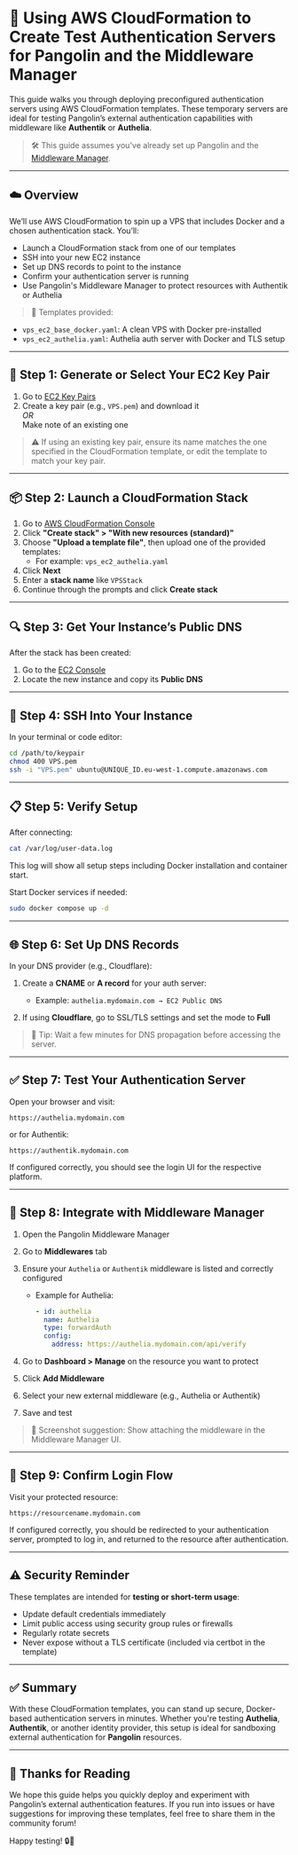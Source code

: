 # 🚀 Using AWS CloudFormation to Create Test Authentication Servers for Pangolin and the Middleware Manager

This guide walks you through deploying preconfigured authentication servers using AWS CloudFormation templates. These temporary servers are ideal for testing Pangolin’s external authentication capabilities with middleware like **Authentik** or **Authelia**.

> 🛠️ This guide assumes you've already set up Pangolin and the [Middleware Manager](https://forum.hhf.technology/t/enhancing-your-pangolin-deployment-with-middleware-manager/1324).

---

## ☁️ Overview

We’ll use AWS CloudFormation to spin up a VPS that includes Docker and a chosen authentication stack. You’ll:

- Launch a CloudFormation stack from one of our templates
- SSH into your new EC2 instance
- Set up DNS records to point to the instance
- Confirm your authentication server is running
- Use Pangolin's Middleware Manager to protect resources with Authentik or Authelia

> 📄 Templates provided:
- `vps_ec2_base_docker.yaml`: A clean VPS with Docker pre-installed
- `vps_ec2_authelia.yaml`: Authelia auth server with Docker and TLS setup

---

## 🧱 Step 1: Generate or Select Your EC2 Key Pair

1. Go to [EC2 Key Pairs](https://console.aws.amazon.com/ec2)
2. Create a key pair (e.g., `VPS.pem`) and download it  
   _OR_  
   Make note of an existing one

> ⚠️ If using an existing key pair, ensure its name matches the one specified in the CloudFormation template, or edit the template to match your key pair.

---

## 📦 Step 2: Launch a CloudFormation Stack

1. Go to [AWS CloudFormation Console](https://console.aws.amazon.com/cloudformation/home)
2. Click **"Create stack" > "With new resources (standard)"**
3. Choose **"Upload a template file"**, then upload one of the provided templates:
   - For example: `vps_ec2_authelia.yaml`
4. Click **Next**
5. Enter a **stack name** like `VPSStack`
6. Continue through the prompts and click **Create stack**

---

## 🔍 Step 3: Get Your Instance’s Public DNS

After the stack has been created:

1. Go to the [EC2 Console](https://console.aws.amazon.com/ec2)
2. Locate the new instance and copy its **Public DNS**

---

## 🔐 Step 4: SSH Into Your Instance

In your terminal or code editor:

```bash
cd /path/to/keypair
chmod 400 VPS.pem
ssh -i "VPS.pem" ubuntu@UNIQUE_ID.eu-west-1.compute.amazonaws.com
````

---

## 📋 Step 5: Verify Setup

After connecting:

```bash
cat /var/log/user-data.log
```

This log will show all setup steps including Docker installation and container start.

Start Docker services if needed:

```bash
sudo docker compose up -d
```

---

## 🌐 Step 6: Set Up DNS Records

In your DNS provider (e.g., Cloudflare):

1. Create a **CNAME** or **A record** for your auth server:

   * Example: `authelia.mydomain.com → EC2 Public DNS`
2. If using **Cloudflare**, go to SSL/TLS settings and set the mode to **Full**

> 🧠 Tip: Wait a few minutes for DNS propagation before accessing the server.

---

## ✅ Step 7: Test Your Authentication Server

Open your browser and visit:

```
https://authelia.mydomain.com
```

or for Authentik:

```
https://authentik.mydomain.com
```

If configured correctly, you should see the login UI for the respective platform.

---

## 🔄 Step 8: Integrate with Middleware Manager

1. Open the Pangolin Middleware Manager
2. Go to **Middlewares** tab
3. Ensure your `Authelia` or `Authentik` middleware is listed and correctly configured

   * Example for Authelia:

     ```yaml
     - id: authelia
       name: Authelia
       type: forwardAuth
       config:
         address: https://authelia.mydomain.com/api/verify
     ```
4. Go to **Dashboard > Manage** on the resource you want to protect
5. Click **Add Middleware**
6. Select your new external middleware (e.g., Authelia or Authentik)
7. Save and test

> 📸 Screenshot suggestion: Show attaching the middleware in the Middleware Manager UI.

---

## 🧪 Step 9: Confirm Login Flow

Visit your protected resource:

```
https://resourcename.mydomain.com
```

If configured correctly, you should be redirected to your authentication server, prompted to log in, and returned to the resource after authentication.

---

## ⚠️ Security Reminder

These templates are intended for **testing or short-term usage**:

* Update default credentials immediately
* Limit public access using security group rules or firewalls
* Regularly rotate secrets
* Never expose without a TLS certificate (included via certbot in the template)

---

## ✅ Summary

With these CloudFormation templates, you can stand up secure, Docker-based authentication servers in minutes. Whether you're testing **Authelia**, **Authentik**, or another identity provider, this setup is ideal for sandboxing external authentication for **Pangolin** resources.

---

## 🙏 Thanks for Reading

We hope this guide helps you quickly deploy and experiment with Pangolin’s external authentication features. If you run into issues or have suggestions for improving these templates, feel free to share them in the community forum!

Happy testing! 🔒🧪


